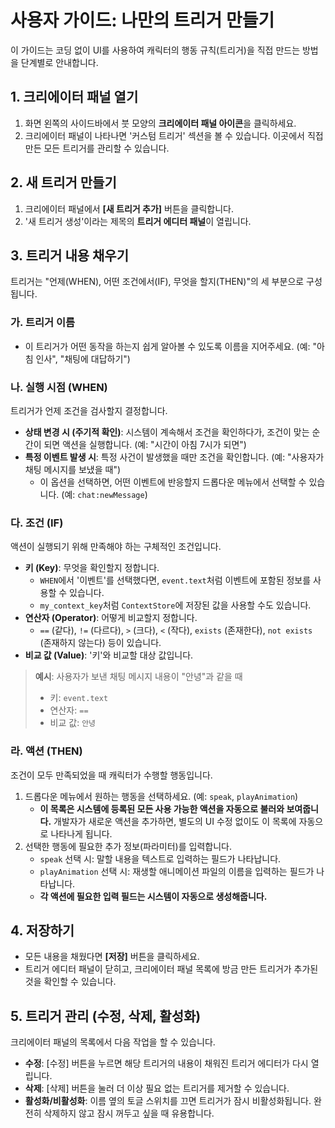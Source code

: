 # 사용자 가이드: 나만의 트리거 만들기

이 가이드는 코딩 없이 UI를 사용하여 캐릭터의 행동 규칙(트리거)을 직접 만드는 방법을 단계별로 안내합니다.

## 1. 크리에이터 패널 열기

1.  화면 왼쪽의 사이드바에서 붓 모양의 **크리에이터 패널 아이콘**을 클릭하세요.
2.  크리에이터 패널이 나타나면 '커스텀 트리거' 섹션을 볼 수 있습니다. 이곳에서 직접 만든 모든 트리거를 관리할 수 있습니다.

## 2. 새 트리거 만들기

1.  크리에이터 패널에서 **[새 트리거 추가]** 버튼을 클릭합니다.
2.  '새 트리거 생성'이라는 제목의 **트리거 에디터 패널**이 열립니다.

## 3. 트리거 내용 채우기

트리거는 "언제(WHEN), 어떤 조건에서(IF), 무엇을 할지(THEN)"의 세 부분으로 구성됩니다.

### 가. 트리거 이름

-   이 트리거가 어떤 동작을 하는지 쉽게 알아볼 수 있도록 이름을 지어주세요. (예: "아침 인사", "채팅에 대답하기")

### 나. 실행 시점 (WHEN)

트리거가 언제 조건을 검사할지 결정합니다.

-   **상태 변경 시 (주기적 확인)**: 시스템이 계속해서 조건을 확인하다가, 조건이 맞는 순간이 되면 액션을 실행합니다. (예: "시간이 아침 7시가 되면")
-   **특정 이벤트 발생 시**: 특정 사건이 발생했을 때만 조건을 확인합니다. (예: "사용자가 채팅 메시지를 보냈을 때")
    -   이 옵션을 선택하면, 어떤 이벤트에 반응할지 드롭다운 메뉴에서 선택할 수 있습니다. (예: `chat:newMessage`)

### 다. 조건 (IF)

액션이 실행되기 위해 만족해야 하는 구체적인 조건입니다.

-   **키 (Key)**: 무엇을 확인할지 정합니다.
    -   `WHEN`에서 '이벤트'를 선택했다면, `event.text`처럼 이벤트에 포함된 정보를 사용할 수 있습니다.
    -   `my_context_key`처럼 `ContextStore`에 저장된 값을 사용할 수도 있습니다.
-   **연산자 (Operator)**: 어떻게 비교할지 정합니다.
    -   `==` (같다), `!=` (다르다), `>` (크다), `<` (작다), `exists` (존재한다), `not exists` (존재하지 않는다) 등이 있습니다.
-   **비교 값 (Value)**: '키'와 비교할 대상 값입니다.

> **예시**: 사용자가 보낸 채팅 메시지 내용이 "안녕"과 같을 때
> - 키: `event.text`
> - 연산자: `==`
> - 비교 값: `안녕`

### 라. 액션 (THEN)

조건이 모두 만족되었을 때 캐릭터가 수행할 행동입니다.

1.  드롭다운 메뉴에서 원하는 행동을 선택하세요. (예: `speak`, `playAnimation`)
    -   **이 목록은 시스템에 등록된 모든 사용 가능한 액션을 자동으로 불러와 보여줍니다.** 개발자가 새로운 액션을 추가하면, 별도의 UI 수정 없이도 이 목록에 자동으로 나타나게 됩니다.
2.  선택한 행동에 필요한 추가 정보(파라미터)를 입력합니다.
    -   `speak` 선택 시: 말할 내용을 텍스트로 입력하는 필드가 나타납니다.
    -   `playAnimation` 선택 시: 재생할 애니메이션 파일의 이름을 입력하는 필드가 나타납니다.
    -   **각 액션에 필요한 입력 필드는 시스템이 자동으로 생성해줍니다.**

## 4. 저장하기

-   모든 내용을 채웠다면 **[저장]** 버튼을 클릭하세요.
-   트리거 에디터 패널이 닫히고, 크리에이터 패널 목록에 방금 만든 트리거가 추가된 것을 확인할 수 있습니다.

## 5. 트리거 관리 (수정, 삭제, 활성화)

크리에이터 패널의 목록에서 다음 작업을 할 수 있습니다.

-   **수정**: [수정] 버튼을 누르면 해당 트리거의 내용이 채워진 트리거 에디터가 다시 열립니다.
-   **삭제**: [삭제] 버튼을 눌러 더 이상 필요 없는 트리거를 제거할 수 있습니다.
-   **활성화/비활성화**: 이름 옆의 토글 스위치를 끄면 트리거가 잠시 비활성화됩니다. 완전히 삭제하지 않고 잠시 꺼두고 싶을 때 유용합니다.
